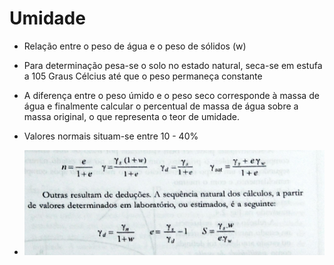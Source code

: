 # Umidade

 - Relação entre o peso de água e o peso de sólidos (w)
 - Para determinação pesa-se o solo no estado natural, seca-se em estufa a 105 Graus Célcius até que o peso permaneça constante
 - A diferença entre o peso úmido e o peso seco corresponde à massa de água e finalmente calcular o percentual de massa de água sobre a massa original, o que representa o teor de umidade.
 - Valores normais situam-se entre 10 - 40%

 - ![Calculo dos Índices de Estado](img\calculo_dos_indices_de_estado.png)
